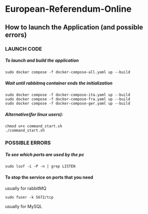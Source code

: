 # European-Referendum-Online

## How to launch the Application (and possible errors)

### LAUNCH CODE

##### To launch and build the application 
```
sudo docker compose -f docker-compose-all.yaml up --build
```

##### Wait until rabbitmq container ends the initialization
```
sudo docker compose -f docker-compose-ita.yaml up --build
sudo docker compose -f docker-compose-fra.yaml up --build
sudo docker compose -f docker-compose-ger.yaml up --build
```

##### Alternative(for linux users): 
```
chmod u+x command_start.sh 
./command_start.sh 
```
### POSSIBLE ERRORS

##### To see which ports are used by the pc

```
sudo lsof -i -P -n | grep LISTEN
```

#### To stop the service on ports that you need

usually for rabbitMQ
```
sudo fuser -k 5672/tcp 
```

usually for MySQL
```
sudo fuser -k 5432/tcp
```

#### To eliminate some old containers that can create conflicts

```
sudo docker container rm /rabbitmq
sudo docker container rm /sender
sudo docker container rm /receiver
sudo docker container rm /web
sudo docker container rm /rest
```

Never use this command with /psql (you will delete this container and lose all your data)

## To clean your system from all containers
With this command you eliminate all data that you store in Docker, if you have other containers and other images (different from this project), DO NOT USE this command.
```
sudo docker system prune --all --force
```

## Command for the POST

```
#Post request from terminal: 
curl -X POST localhost:8082/europeanReferendumBroadcast -H "Content-type:application/json" -d "{\"title\": \"Samwise Gamgee\"}"

curl -X POST localhost:8086/europeanReferendumBroadcast -H "Content-type:application/json" -d "{\"title\": \"Samwise Gamgee\"}"

curl -X POST localhost:8090/europeanReferendumBroadcast -H "Content-type:application/json" -d "{\"title\": \"Samwise Gamgee\"}"
```
 
## Info about Ports and Services

RABBIT_MQ

* port 5672
* port 15672

EPO-ITA

* web-ita : http://localhost:8080/
* rest-ita : http://localhost:8081/referendumideaproposals
* broadcast-ita : http://localhost:8082/
* psql-ita : not visible

EPO-FRA

* web-fra : http://localhost:8084/
* rest-fra : http://localhost:8085/referendumideaproposals
* broadcast-fra : http://localhost:8086/
* psql-fra : not visible

EPO-GERM

* web-ger : http://localhost:8088/
* rest-ger : http://localhost:8089/referendumideaproposals
* broadcast-ger : http://localhost:8090/
* psql-ger : not visible
